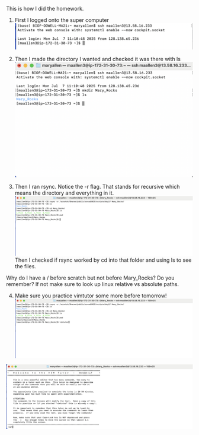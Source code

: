 
This is how I did the homework.


1. First I logged onto the super computer
![alt text](https://github.com/Dowell-Lab/srworkshop/blob/main/day02/images/logontosupercomputer.png "loging on to the super computer")

2. Then I made the directory I wanted and checked it was there with ls
![alt text](https://github.com/Dowell-Lab/srworkshop/blob/main/day02/images/mkdirmaryrocks.png "mkdir maryrocks")

3. Then I ran rsync. Notice the -r flag. That stands for recursive which means the directory and everything in it. 
![alt text](https://github.com/Dowell-Lab/srworkshop/blob/main/day02/images/didrsyncwork.png "Did rsync work")
Then I checked if rsync worked by cd into that folder and using ls to see the files. 

Why do I have a / before scratch but not before Mary_Rocks? Do you remember? If not make sure to look up linux relative vs absolute paths. 

4.  Make sure you practice vimtutor some more before tomorrow!
![alt text](https://github.com/Dowell-Lab/srworkshop/blob/main/day02/images/rsyncandvimtutor.png "running rsync")

![alt text](https://github.com/Dowell-Lab/srworkshop/blob/main/day02/images/vimtutorscreenshot.png "vimtutor screen shot")



